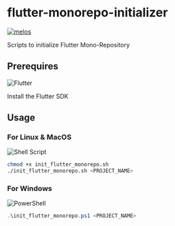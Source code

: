 # flutter-monorepo-initializer
[![melos](https://img.shields.io/badge/maintained%20with-melos-f700ff.svg?style=flat-square)](https://github.com/invertase/melos)

Scripts to initialize Flutter Mono-Repository

## Prerequires
![Flutter](https://img.shields.io/badge/Flutter-%2302569B.svg?style=for-the-badge&logo=Flutter&logoColor=white)

Install the Flutter SDK

## Usage

### For Linux & MacOS
![Shell Script](https://img.shields.io/badge/shell_script-%23121011.svg?style=for-the-badge&logo=gnu-bash&logoColor=white)
```bash
chmod +x init_flutter_monorepo.sh
./init_flutter_monorepo.sh <PROJECT_NAME>
```

### For Windows
![PowerShell](https://img.shields.io/badge/PowerShell-%235391FE.svg?style=for-the-badge&logo=powershell&logoColor=white)
```powershell
.\init_flutter_monorepo.ps1 <PROJECT_NAME>
```
